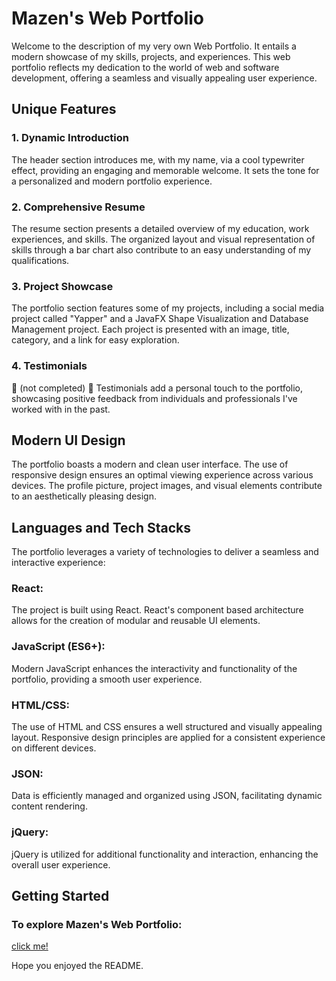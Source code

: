 # Mazen's Web Portfolio
Welcome to the description of my very own Web Portfolio. It entails a modern showcase of my skills, projects, and experiences. This web portfolio reflects my dedication to the world of web and software development, offering a seamless and visually appealing user experience.

## Unique Features
### 1. Dynamic Introduction
The header section introduces me, with my name, via a cool typewriter effect, providing an engaging and memorable welcome. It sets the tone for a personalized and modern portfolio experience.

### 2. Comprehensive Resume
The resume section presents a detailed overview of my education, work experiences, and skills. The organized layout and visual representation of skills through a bar chart also contribute to an easy understanding of my qualifications.

### 3. Project Showcase
The portfolio section features some of my projects, including a social media project called "Yapper" and a JavaFX Shape Visualization and Database Management project. Each project is presented with an image, title, category, and a link for easy exploration.

### 4. Testimonials
🚧 (not completed) 🚧 Testimonials add a personal touch to the portfolio, showcasing positive feedback from individuals and professionals I've worked with in the past.

## Modern UI Design
The portfolio boasts a modern and clean user interface. The use of responsive design ensures an optimal viewing experience across various devices. The profile picture, project images, and visual elements contribute to an aesthetically pleasing design.

## Languages and Tech Stacks
The portfolio leverages a variety of technologies to deliver a seamless and interactive experience:

### React: 
The project is built using React. React's component based architecture allows for the creation of modular and reusable UI elements.

### JavaScript (ES6+): 
Modern JavaScript enhances the interactivity and functionality of the portfolio, providing a smooth user experience.

### HTML/CSS: 
The use of HTML and CSS ensures a well structured and visually appealing layout. Responsive design principles are applied for a consistent experience on different devices.

### JSON: 
Data is efficiently managed and organized using JSON, facilitating dynamic content rendering.

### jQuery: 
jQuery is utilized for additional functionality and interaction, enhancing the overall user experience.

## Getting Started
### To explore Mazen's Web Portfolio:
[click me!]([https://mazen-nu.vercel.app/])

Hope you enjoyed the README.
